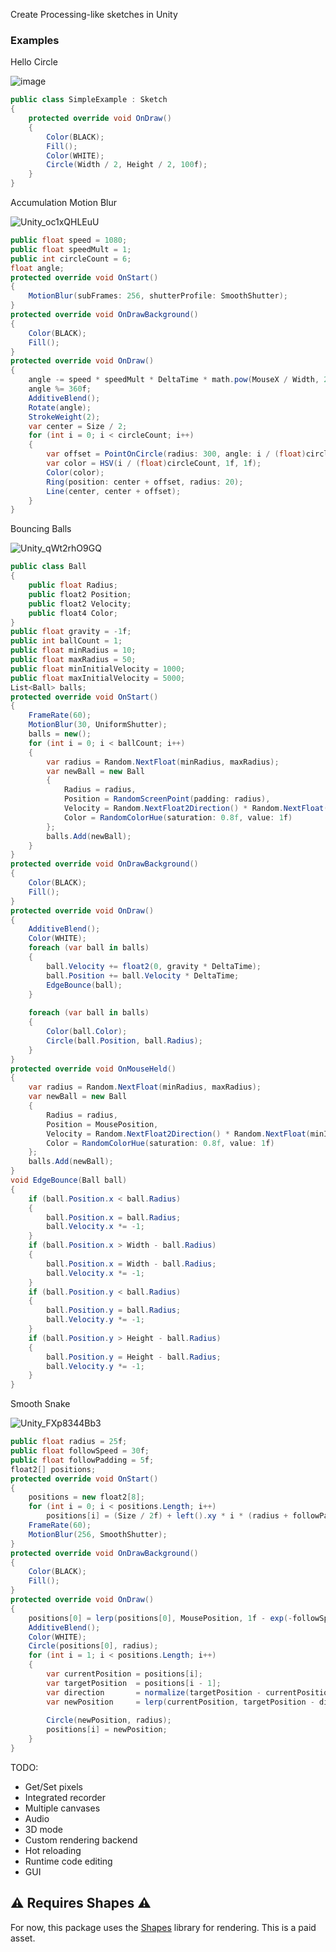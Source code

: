 Create Processing-like sketches in Unity

### Examples

Hello Circle

![image](https://github.com/keenanwoodall/Sketch/assets/9631530/1f62a32c-391d-4c65-ae55-26e2c90711bd)

```cs
public class SimpleExample : Sketch
{
    protected override void OnDraw()
    {
        Color(BLACK);
        Fill();
        Color(WHITE);
        Circle(Width / 2, Height / 2, 100f);
    }
}
```

Accumulation Motion Blur

![Unity_oc1xQHLEuU](https://github.com/keenanwoodall/Sketch/assets/9631530/3d6f9331-2ddc-4927-91eb-6b05c4367c3f)

```cs
public float speed = 1080;
public float speedMult = 1;
public int circleCount = 6;
float angle;
protected override void OnStart()
{
    MotionBlur(subFrames: 256, shutterProfile: SmoothShutter);   
}
protected override void OnDrawBackground()
{
    Color(BLACK);
    Fill();
}
protected override void OnDraw()
{
    angle -= speed * speedMult * DeltaTime * math.pow(MouseX / Width, 2f);
    angle %= 360f;
    AdditiveBlend();
    Rotate(angle);
    StrokeWeight(2);
    var center = Size / 2;
    for (int i = 0; i < circleCount; i++)
    {
        var offset = PointOnCircle(radius: 300, angle: i / (float)circleCount * 360f);
        var color = HSV(i / (float)circleCount, 1f, 1f);
        Color(color);
        Ring(position: center + offset, radius: 20);
        Line(center, center + offset);
    }
}
```

Bouncing Balls

![Unity_qWt2rhO9GQ](https://github.com/keenanwoodall/Sketch/assets/9631530/dc14cbc6-f35f-4b9b-ae0e-84397d2c5cd5)


```cs
public class Ball
{
    public float Radius;
    public float2 Position;
    public float2 Velocity;
    public float4 Color;
}
public float gravity = -1f;
public int ballCount = 1;
public float minRadius = 10;
public float maxRadius = 50;
public float minInitialVelocity = 1000;
public float maxInitialVelocity = 5000;
List<Ball> balls;
protected override void OnStart()
{
    FrameRate(60);
    MotionBlur(30, UniformShutter);
    balls = new();
    for (int i = 0; i < ballCount; i++)
    {
        var radius = Random.NextFloat(minRadius, maxRadius);
        var newBall = new Ball
        {
            Radius = radius,
            Position = RandomScreenPoint(padding: radius),
            Velocity = Random.NextFloat2Direction() * Random.NextFloat(minInitialVelocity, maxInitialVelocity),
            Color = RandomColorHue(saturation: 0.8f, value: 1f)
        };
        balls.Add(newBall);
    }
}
protected override void OnDrawBackground()
{
    Color(BLACK);
    Fill();
}
protected override void OnDraw()
{
    AdditiveBlend();
    Color(WHITE);
    foreach (var ball in balls)
    {
        ball.Velocity += float2(0, gravity * DeltaTime);
        ball.Position += ball.Velocity * DeltaTime;
        EdgeBounce(ball);
    }
    
    foreach (var ball in balls)
    {
        Color(ball.Color);
        Circle(ball.Position, ball.Radius);
    }
}
protected override void OnMouseHeld()
{
    var radius = Random.NextFloat(minRadius, maxRadius);
    var newBall = new Ball
    {
        Radius = radius,
        Position = MousePosition,
        Velocity = Random.NextFloat2Direction() * Random.NextFloat(minInitialVelocity, maxInitialVelocity),
        Color = RandomColorHue(saturation: 0.8f, value: 1f)
    };
    balls.Add(newBall);
}
void EdgeBounce(Ball ball)
{
    if (ball.Position.x < ball.Radius)
    {
        ball.Position.x = ball.Radius;
        ball.Velocity.x *= -1;
    }
    if (ball.Position.x > Width - ball.Radius)
    {
        ball.Position.x = Width - ball.Radius;
        ball.Velocity.x *= -1;
    }
    if (ball.Position.y < ball.Radius)
    {
        ball.Position.y = ball.Radius;
        ball.Velocity.y *= -1;
    }
    if (ball.Position.y > Height - ball.Radius)
    {
        ball.Position.y = Height - ball.Radius;
        ball.Velocity.y *= -1;
    }
}
```

Smooth Snake

![Unity_FXp8344Bb3](https://github.com/keenanwoodall/Sketch/assets/9631530/76c25209-8c71-4b2a-b36b-c64fc9d52df0)

```cs
public float radius = 25f;
public float followSpeed = 30f;
public float followPadding = 5f;
float2[] positions;
protected override void OnStart()
{
    positions = new float2[8];
    for (int i = 0; i < positions.Length; i++)
        positions[i] = (Size / 2f) + left().xy * i * (radius + followPadding);
    FrameRate(60);
    MotionBlur(256, SmoothShutter);
}
protected override void OnDrawBackground()
{
    Color(BLACK);
    Fill();
}
protected override void OnDraw()
{
    positions[0] = lerp(positions[0], MousePosition, 1f - exp(-followSpeed * DeltaTime));
    AdditiveBlend();
    Color(WHITE);
    Circle(positions[0], radius);
    for (int i = 1; i < positions.Length; i++)
    {
        var currentPosition = positions[i];
        var targetPosition  = positions[i - 1];
        var direction       = normalize(targetPosition - currentPosition);
        var newPosition     = lerp(currentPosition, targetPosition - direction * (radius * 2f + followPadding), 1f - exp(-followSpeed * DeltaTime));
        
        Circle(newPosition, radius);
        positions[i] = newPosition;
    }
}
```


TODO:
- Get/Set pixels
- Integrated recorder
- Multiple canvases
- Audio
- 3D mode
- Custom rendering backend
- Hot reloading
- Runtime code editing
- GUI

## ⚠️ Requires Shapes ⚠️
For now, this package uses the [Shapes](https://www.acegikmo.com/shapes/) library for rendering. This is a paid asset.
